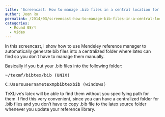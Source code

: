 ```yaml
---
title: 'Screencast: How to manage .bib files in a central location for TeXLive with Mendeley'
author: Joon Ro
permalink: /2014/03/screencast-how-to-manage-bib-files-in-a-central-location-for-texlive-with-mendeley/
categories:
  - Round 08/4
  - Video
---
```

In this screencast, I show how to use Mendeley reference manager to automatically generate bib files into a centralized folder where latex can find so you don&#8217;t have to manage them manually.

Basically if you but your .bib files into the following folder:

<pre>~/texmf/bibtex/bib (UNIX)</pre>

<pre>C:Usersusernametexmpbibtexbib (windows)</pre>

TeXLive&#8217;s latex will be able to find them without you specifying path for them. I find this very convenient, since you can have a centralized folder for .bib files and you don&#8217;t have to copy .bib file to the latex source folder whenever you update your reference library.
